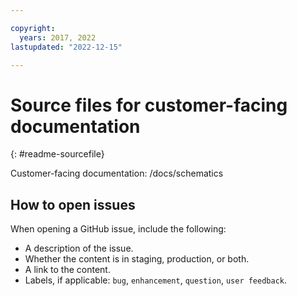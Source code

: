 ```yaml
---

copyright:
  years: 2017, 2022
lastupdated: "2022-12-15"

---
```


# Source files for customer-facing documentation
{: #readme-sourcefile}

Customer-facing documentation: /docs/schematics


## How to open issues

When opening a GitHub issue, include the following:
* A description of the issue.
* Whether the content is in staging, production, or both.
* A link to the content. 
* Labels, if applicable: `bug`, `enhancement`, `question`, `user feedback`.






